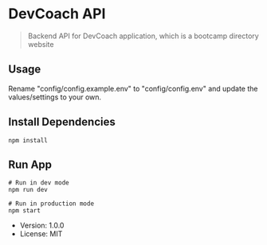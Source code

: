 # DevCoach API

> Backend API for DevCoach application, which is a bootcamp directory website

## Usage

Rename "config/config.example.env" to "config/config.env" and update the values/settings to your own.

## Install Dependencies

```
npm install
```

## Run App

```
# Run in dev mode
npm run dev

# Run in production mode
npm start
```

- Version: 1.0.0
- License: MIT
